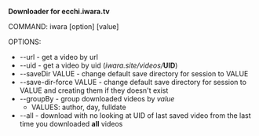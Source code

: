 **Downloader for ecchi.iwara.tv**

COMMAND: iwara [option] [value]

OPTIONS:
* --url                  - get a video by url
* --uid                  - get a video by uid (_iwara.site/videos/_**UID**)
* --saveDir VALUE        - change default save directory for session to VALUE
* --save-dir-force VALUE - change default save directory for session to VALUE and creating them if they doesn't exist
* --groupBy              - group downloaded videos by *value*
    * VALUES: author, day, fulldate
* --all                  - download with no looking at UID of last saved video from the last time you downloaded **all** videos